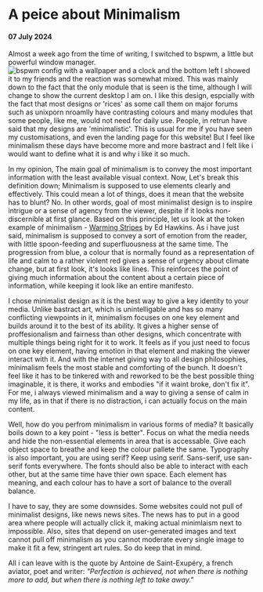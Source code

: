 # A peice about Minimalism
#### 07 July 2024

Almost a week ago from the time of writing, I switched to bspwm, a little but powerful window manager.
<img src="assets/look.png" alt="bspwm config with a wallpaper and a clock and the bottom left">
I showed it to my friends and the reaction was somewhat mixed. This was mainly down to the fact that the only module that is seen is the time, although I will change to show the current desktop I am on. I like this design, espcially with the fact that most designs or 'rices' as some call them on major forums such as unixporn nroamlly have contrasting colours and many modules that some people, like me, would not need for daily use. People, in retrun have said that my designs are 'minimalistic'. This is usual for me if you have seen my customisations, and even the landing page for this website! But I feel like minimalism these days have become more and more bastract and I felt like i would want to define what it is and why i like it so much.

In my opinion, The main goal of minimalism is to convey the most important information with the least available visual context. Now, Let's break this definition down; Minimalism is supposed to use elements clearly and effectively. This could mean a lot of things, does it mean that the website has to blunt? No. In other words, goal of most minimalist design is to inspire intrigue or a sense of agency from the viewer, despite if it looks non-discernible at first glance. Based on this principle, let us look at the token example of minimalism - [Warming Stripes](https://en.wikipedia.org/wiki/Warming_stripes) by Ed Hawkins. As i have just said, minimalism is supposed to convey a sort of emotion from the reader, with little spoon-feeding and superfluousness at the same time. The progression from blue, a colour that is normally found as a representation of life and calm to a rather violent red gives a sense of urgency about climate change, but at first look, it's looks like lines. This reinforces the point of giving much information about the content about a certain piece of information, while keeping it look like an entire manifesto.

I chose minimalist design as it is the best way to give a key identity to your media. Unlike bastract art, which is unintelligable and has so many conflicting viewpoints in it, minimalism focuses on one key element and builds around it to the best of its ability. It gives a higher sense of proffesionalism and fairness than other designs, which concentrate with multiple things being right for it to work. It feels as if you just need to focus on one key element, having emotion in that element and making the viewer interact with it. And with the internet giving way to all design philosophies, minimalism feels the most stable and comforting of the bunch. It doesn't feel like it has to be tinkered with and reworked to be the best possible thing imaginable, it is there, it works and embodies "if it waint broke, don't fix it". For me, i always viewed minimalism and a way to giving a sense of calm in my life, as in that if there is no distraction, i can actually focus on the main content.

Well, how do you perfrom minimalism in various forms of media? It basically boils down to a key point - "less is better". Focus on what the media needs and hide the non-essential elements in area that is accessable. Give each object space to breathe and keep the colour pallete the same. Typography is also important, you are using serif? Keep using serif. Sans-serif, use san-serif fonts everywhere. The fonts should also be able to interact with each other, but at the same time have thier own space. Each element has meaning, and each colour has to have a sort of balance to the overall balance.

I have to say, they are some downsides. Some websites could not pull of minimalist designs, like news news sites. The news has to put in a good area where people will actually click it, making actual minimlaism next to impossible. Also, sites that depend on user-generated images and text cannot pull off minimalism as you cannot moderate every single image to make it fit a few, stringent art rules. So do keep that in mind.

All i can leave with is the quote by Antoine de Saint-Exupéry, a french aviator, poet and writer: *"Perfection is achieved, not when there is nothing more to add, but when there is nothing left to take away."*

